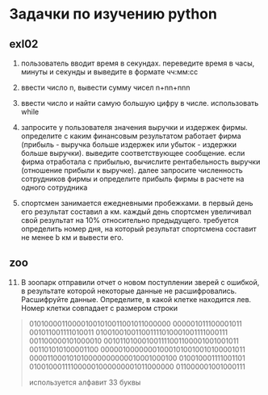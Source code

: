# Задачки по изучению python

## exl02

1. пользователь вводит время в секундах. переведите время в часы, минуты и секунды и выведите в формате чч:мм:сс

2. ввести число n, вывести сумму чисел n+nn+nnn

3. ввести число и найти самую большую цифру в числе. использовать while

4. запросите у пользователя значения выручки и издержек фирмы. определите с каким финансовым результатом работает фирма
   (прибыль - выручка больше издержек или убыток - издержки больше выручки). выведите соответствующее сообщение.
   если фирма отработала с прибылью, вычислите рентабельность выручки (отношение прибыли к выручке). далее запросите
   численность сотрудников фирмы и определите прибыль фирмы в расчете на одного сотрудника

5. спортсмен занимается ежедневными пробежками. в первый день его результат составил а км. каждый день спортсмен
   увеличивал
   свой результат на 10% относительно предыдущего. требуется определить номер дня, на который результат спортсмена
   составит
   не менее b км и вывести его.

## zoo

11. В зоопарк отправили отчет о новом поступлении зверей с ошибкой, в результате которой некоторые данные не
    расшифровались. Расшифруйте данные. Определите, в какой клетке находится лев. Номер клетки совпадает с размером
    строки

> 010100001100001001010011001011000000
> 000001011100001011
> 001011001111010011
> 010010010011001111010001001111000111
> 001100000101000010
> 001011010001001111001100001001001011
> 001101010100001100
> 000001000000010001010010010100001011
> 000011000101010000000000010001000100
> 010010001111001101
> 010010001111000001000000001011000000
> 011000001001000111
>
> используется алфавит 33 буквы
